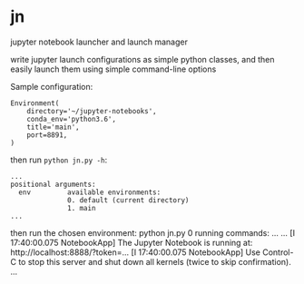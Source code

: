 # jn
jupyter notebook launcher and launch manager

write jupyter launch configurations as simple python classes, and then easily launch them using simple command-line options

Sample configuration:

    Environment(
        directory='~/jupyter-notebooks',
        conda_env='python3.6',
        title='main',
        port=8891,
    )

then run `python jn.py -h`:

	...
	positional arguments:
	  env         available environments:
	              0. default (current directory)
	              1. main
	...

then run the chosen environment:
	python jn.py 0
	running commands: ...
	...
	[I 17:40:00.075 NotebookApp] The Jupyter Notebook is running at: http://localhost:8888/?token=...
	[I 17:40:00.075 NotebookApp] Use Control-C to stop this server and shut down all kernels (twice to skip confirmation).
	...
